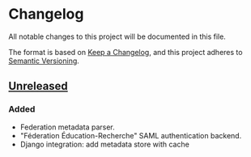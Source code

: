 # Changelog

All notable changes to this project will be documented in this file.

The format is based on
[Keep a Changelog](https://keepachangelog.com/en/1.0.0/),
and this project adheres to
[Semantic Versioning](https://semver.org/spec/v2.0.0.html).

## [Unreleased]
### Added
- Federation metadata parser.
- "Féderation Éducation-Recherche" SAML authentication backend.
- Django integration: add metadata store with cache

[unreleased]: https://github.com/openfun/social-edu-federation
